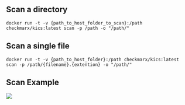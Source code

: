 ## Scan a directory
```
docker run -t -v {path_to_host_folder_to_scan}:/path checkmarx/kics:latest scan -p /path -o "/path/"
```

## Scan a single file
```
docker run -t -v {path_to_host_folder}:/path checkmarx/kics:latest scan -p /path/{filename}.{extention} -o "/path/"
```

## Scan Example
[![](https://user-images.githubusercontent.com/111127232/206156696-283f9d43-1ff1-4cf4-8fa6-6bf37a282360.gif)](https://user-images.githubusercontent.com/111127232/206156696-283f9d43-1ff1-4cf4-8fa6-6bf37a282360.gif)